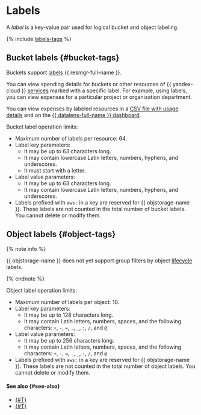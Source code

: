 # Labels

A _label_ is a key-value pair used for logical bucket and object labeling.

{% include [labels-tags](../../_includes/storage/labels-tags.md) %}

## Bucket labels {#bucket-tags}

Buckets support [labels](../../resource-manager/concepts/labels.md) {{ resmgr-full-name }}.


You can view spending details for buckets or other resources of {{ yandex-cloud }} [services](../../resource-manager/concepts/labels.md#services) marked with a specific label. For example, using labels, you can view expenses for a particular project or organization department.


You can view expenses by labeled resources in a [CSV file with usage details](../../billing/operations/get-folder-report.md#format) and on the [{{ datalens-full-name }} dashboard](../../billing/operations/dashboard.md).




Bucket label operation limits:

* Maximum number of labels per resource: 64.
* Label key parameters:
   * It may be up to 63 characters long.
   * It may contain lowercase Latin letters, numbers, hyphens, and underscores.
   * It must start with a letter.
* Label value parameters:
   * It may be up to 63 characters long.
   * It may contain lowercase Latin letters, numbers, hyphens, and underscores.
* Labels prefixed with `aws:` in a key are reserved for {{ objstorage-name }}. These labels are not counted in the total number of bucket labels. You cannot delete or modify them.

## Object labels {#object-tags}

{% note info %}

{{ objstorage-name }} does not yet support group filters by object [lifecycle](lifecycles.md) labels.

{% endnote %}

Object label operation limits:

* Maximum number of labels per object: 10.
* Label key parameters:
   * It may be up to 128 characters long.
   * It may contain Latin letters, numbers, spaces, and the following characters: `+`, `-`, `=`, `.`, `_`, `:`, `/`, and `@`.
* Label value parameters:
   * It may be up to 256 characters long.
   * It may contain Latin letters, numbers, spaces, and the following characters: `+`, `-`, `=`, `.`, `_`, `:`, `/`, and `@`.
* Labels prefixed with `aws:` in a key are reserved for {{ objstorage-name }}. These labels are not counted in the total number of object labels. You cannot delete or modify them.

#### See also {#see-also}

* [{#T}](../operations/buckets/tagging.md)
* [{#T}](../operations/objects/tagging.md)
